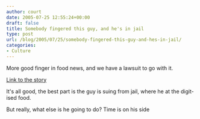 ```yaml
---
author: court
date: 2005-07-25 12:55:24+00:00
draft: false
title: Somebody fingered this guy, and he's in jail
type: post
url: /blog/2005/07/25/somebody-fingered-this-guy-and-hes-in-jail/
categories:
- Culture
---
```


More good finger in food news, and we have a lawsuit to go with it.

[Link to the story](http://sfgate.com/cgi-bin/article.cgi?f=/c/a/2005/07/23/BAGCTDSA901.DTL)

It's all good, the best part is the guy is suing from jail, where he at the digit-ised food.

But really, what else is he going to do?  Time is on his side
